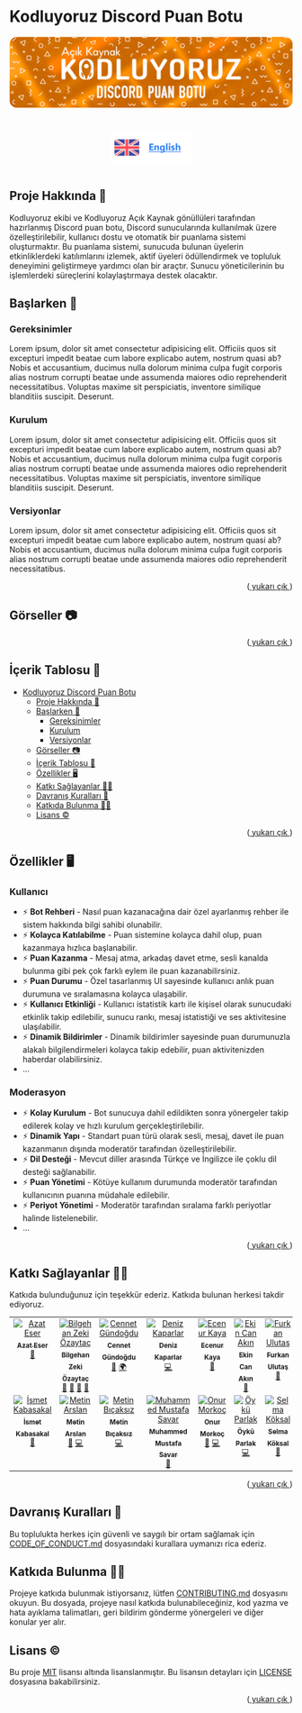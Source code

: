 <a name="readme-top"></a>

# Kodluyoruz Discord Puan Botu

![banner](docs/images/BANNER.png)

#

<div align= center>
<a href = "./docs/README_EN.md">
<img height=60 src="./docs/images/english.png">
</a>
</div>

#

## Proje Hakkında 📜

Kodluyoruz ekibi ve Kodluyoruz Açık Kaynak gönüllüleri tarafından hazırlanmış Discord puan botu, Discord sunucularında kullanılmak üzere özelleştirilebilir, kullanıcı dostu ve otomatik bir puanlama sistemi oluşturmaktır. Bu puanlama sistemi, sunucuda bulunan üyelerin etkinliklerdeki katılımlarını izlemek, aktif üyeleri ödüllendirmek ve topluluk deneyimini geliştirmeye yardımcı olan bir araçtır. Sunucu yöneticilerinin bu işlemlerdeki süreçlerini kolaylaştırmaya destek olacaktır.

## Başlarken 📌

### Gereksinimler

Lorem ipsum, dolor sit amet consectetur adipisicing elit. Officiis quos sit excepturi impedit beatae cum labore explicabo autem, nostrum quasi ab? Nobis et accusantium, ducimus nulla dolorum minima culpa fugit corporis alias nostrum corrupti beatae unde assumenda maiores odio reprehenderit necessitatibus. Voluptas maxime sit perspiciatis, inventore similique blanditiis suscipit. Deserunt.

### Kurulum

Lorem ipsum, dolor sit amet consectetur adipisicing elit. Officiis quos sit excepturi impedit beatae cum labore explicabo autem, nostrum quasi ab? Nobis et accusantium, ducimus nulla dolorum minima culpa fugit corporis alias nostrum corrupti beatae unde assumenda maiores odio reprehenderit necessitatibus. Voluptas maxime sit perspiciatis, inventore similique blanditiis suscipit. Deserunt.

### Versiyonlar

Lorem ipsum, dolor sit amet consectetur adipisicing elit. Officiis quos sit excepturi impedit beatae cum labore explicabo autem, nostrum quasi ab? Nobis et accusantium, ducimus nulla dolorum minima culpa fugit corporis alias nostrum corrupti beatae unde assumenda maiores odio reprehenderit necessitatibus.

<p align="right">(<a href="#readme-top"> yukarı çık </a>)</p>

## Görseller 📷

<p align="right">(<a href="#readme-top"> yukarı çık </a>)</p>

## İçerik Tablosu 📑

- [Kodluyoruz Discord Puan Botu](#kodluyoruz-discord-puan-botu)
  - [Proje Hakkında 📜](#proje-hakkında-)
  - [Başlarken 📌](#başlarken-)
    - [Gereksinimler](#gereksinimler)
    - [Kurulum](#kurulum)
    - [Versiyonlar](#versiyonlar)
  - [Görseller 📷](#görseller-)
  - [İçerik Tablosu 📑](#i̇çerik-tablosu-)
  - [Özellikler 🖥️](#özellikler-️)
  - [Katkı Sağlayanlar 👩‍💻](#katkı-sağlayanlar-)
  - [Davranış Kuralları 🎯](#davranış-kuralları-)
  - [Katkıda Bulunma 👨‍💻](#katkıda-bulunma-)
  - [Lisans ©](#lisans-)

<p align="right">(<a href="#readme-top"> yukarı çık </a>)</p>

## Özellikler 🖥️

### Kullanıcı

- ⚡ **Bot Rehberi** - Nasıl puan kazanacağına dair özel ayarlanmış rehber ile sistem hakkında bilgi sahibi olunabilir.
- ⚡  **Kolayca Katılabilme** - Puan sistemine kolayca dahil olup, puan kazanmaya hızlıca başlanabilir.
- ⚡ **Puan Kazanma** - Mesaj atma, arkadaş davet etme, sesli kanalda bulunma gibi pek çok farklı eylem ile puan kazanabilirsiniz.
- ⚡ **Puan Durumu** - Özel tasarlanmış UI sayesinde kullanıcı anlık puan durumuna ve sıralamasına kolayca ulaşabilir.
- ⚡ **Kullanıcı Etkinliği** - Kullanıcı istatistik kartı ile kişisel olarak sunucudaki etkinlik takip edilebilir, sunucu rankı, mesaj istatistiği ve ses aktivitesine ulaşılabilir. 
- ⚡ **Dinamik Bildirimler** - Dinamik bildirimler sayesinde puan durumunuzla alakalı bilgilendirmeleri kolayca takip edebilir, puan aktivitenizden haberdar olabilirsiniz. 
- ...
 

### Moderasyon

- ⚡ **Kolay Kurulum** - Bot sunucuya dahil edildikten sonra yönergeler takip edilerek kolay ve hızlı kurulum gerçekleştirilebilir.  
- ⚡ **Dinamik Yapı** - Standart puan türü olarak sesli, mesaj, davet ile puan kazanmanın dışında moderatör tarafından özelleştirilebilir.
- ⚡ **Dil Desteği** - Mevcut diller arasında Türkçe ve İngilizce ile çoklu dil desteği sağlanabilir.
- ⚡ **Puan Yönetimi** - Kötüye kullanım durumunda moderatör tarafından kullanıcının puanına müdahale edilebilir. 
- ⚡ **Periyot Yönetimi** - Moderatör tarafından sıralama farklı periyotlar halinde listelenebilir.
- ...


<p align="right">(<a href="#readme-top"> yukarı çık </a>)</p>

## Katkı Sağlayanlar 👩‍💻
Katkıda bulunduğunuz için teşekkür ederiz. Katkıda bulunan herkesi takdir ediyoruz.

<!DOCTYPE html>
<head>
<meta name="viewport" content="width=device-width, initial-scale=1">
</head>
<table>
  <tbody>
    <tr>
      <td align="center" valign="top" width="14.28%">
      <a href="https://github.com/azateser">
      <img  src="https://avatars.githubusercontent.com/u/16418661?v=40" width="100px;" alt="Azat Eser">
      <br /><sub><b>Azat Eser</b></sub></a><br /><a href="aaa" title="Designer">🎨</a>
      </td>
      <td align="center" valign="top" width="14.28%">
      <a href="https://github.com/WildGenie">
      <img  src="https://avatars.githubusercontent.com/u/39780?v=4" width="100px;" alt="Bilgehan Zeki Özaytaç"/>
      <br /><sub><b>Bilgehan Zeki Özaytaç</b></sub></a><br /> <a href="aaa" title="Reviewer">👀</a>
       <a href="aaa" title="Tools">🔧</a> 
       <a href="#question-jakebolam" title="Answering Questions">💬</a> 
       <a href="#maintenance-jakebolam" title="Maintenance">🚧</a>
       </td>
      <td align="center" valign="top" width="14.28%">
      <a href="https://github.com/cennetgun">
      <img  src="https://avatars.githubusercontent.com/u/110102435?v=4" width="100px;" alt="Cennet Gündoğdu"/>
      <br /><sub><b>Cennet Gündoğdu</b></sub></a><br /><a href="aaa" title="Documentation">📖</a>
      <a href="aaa" title="Translation">🌍</a>
      </td>
      <td align="center" valign="top" width="14.28%">
      <a href="https://github.com/denizk1">
      <img  src="https://avatars.githubusercontent.com/u/65414904?v=4" width="100px;" alt="Deniz Kaparlar"/><br /><sub><b>Deniz Kaparlar</b></sub></a><br /> 
      <a href="aaa" title="Code">💻</a> 
      </td>
      <td align="center" valign="top" width="14.28%">
      <a href="https://github.com/EcenurrKaya"><img src="https://avatars.githubusercontent.com/u/74544465?v=4" width="100px;" alt="Ecenur Kaya"/><br /><sub><b>Ecenur Kaya</b></sub></a><br />
      <a href="aaa" title="Documentation">📖</a>
      </td>
      <td align="center" valign="top" width="14.28%">
      <a href="https://www.behance.net/ekincanakn">
      <img src="https://pps.services.adobe.com/api/profile/A10D3FF85A9FA52D0A495E6A@AdobeID/image/b43c4e52-f6c7-43aa-9339-f2e105dd3e5c/138" width="100px;" alt="Ekin Can Akın"/>
      <br /><sub><b>Ekin Can Akın</b></sub></a><br /><a href="aaa" title="Designer">🎨</a>
      </td>
      <td align="center" valign="top" width="14.28%">
      <a href="https://github.com/furkanulutas0"><img src="https://avatars.githubusercontent.com/u/92738122?v=4" width="100px;" alt="Furkan Ulutaş"/>
      <br /><sub><b>Furkan Ulutaş</b></sub></a><br />
      <a href="aaa" title="Documentation">📖</a>
      </td>
    </tr>
    <tr>
      <td align="center" valign="top" width="14.28%">
      <a href="https://github.com/ismet-k">
      <img src="https://avatars.githubusercontent.com/u/73839772?v=4" width="100px;" alt="İsmet Kabasakal"/>
      <br /><sub><b>İsmet Kabasakal</b></sub></a><br />
      <a href="aaa" title="Documentation">📖</a>
      </td>
      <td align="center" valign="top" width="14.28%">
      <a href="https://github.com/code-a-man">
      <img  src="https://avatars.githubusercontent.com/u/43219246?v=4" width="100px;" alt="Metin Arslan"/>
      <br /><sub><b>Metin Arslan</b></sub></a><br/>
      <a href="aaa" title="Reviewer">👀</a>
      <a href="aaa" title="Code">💻</a>
      </td>
      <td align="center" valign="top" width="14.28%">
      <a href="https://github.com/metinbicaksiz">
      <img  src="https://avatars.githubusercontent.com/u/72347095?v=4" width="100px;" alt="Metin Bıçaksız"/>
      <br /><sub><b>Metin Bıçaksız</b></sub></a><br />
      <a href="aaa" title="Code">💻</a>
      </td>
      <td align="center" valign="top" width="14.28%">
      <a href="https://github.com/muffafa">
      <img  src="https://avatars.githubusercontent.com/u/62511949?v=4" width="100px;" alt="Muhammed Mustafa Savar"/>
      <br /><sub><b>Muhammed Mustafa Savar</b></sub></a><br />
      <a href="aaa" title="Reviewer">👀</a>
      </td>
      <td align="center" valign="top" width="14.28%">
      <a href="https://github.com/Onur-Morkoc">
      <img  src="https://avatars.githubusercontent.com/u/101945372?v=4" width="100px;" alt="Onur Morkoç"/>
      <br /><sub><b>Onur Morkoç</b></sub></a><br /><a href="aaa" title="Reviewer">👀</a>
      <a href="aaa" title="Code">💻</a>
      </td>
      <td align="center" valign="top" width="14.28%">
      <a href="https://github.com/oykuparlakk">
      <img  src="https://avatars.githubusercontent.com/u/56317041?v=4" width="100px;" alt="Öykü Parlak"/>
      <br /><sub><b>Öykü Parlak</b></sub></a><br/>
      <a href="aaa" title="Code">💻</a>
      </td>
      <td align="center" valign="top" width="14.28%">
      <a href="https://github.com/selmakoksal">
      <img src="https://avatars.githubusercontent.com/u/98459047?v=4" width="100px;" alt="Selma Köksal"/>
      <br /><sub><b>Selma Köksal</b></sub></a><br/>
      <a href="aaa" title="Documentation">📖</a>
      </td>
    </tr>
  </tbody>
</table>
<html>

<p align="right">(<a href="#readme-top"> yukarı çık </a>)</p>

## Davranış Kuralları 🎯

Bu toplulukta herkes için güvenli ve saygılı bir ortam sağlamak için [CODE_OF_CONDUCT.md](CODE_OF_CONDUCT.md) dosyasındaki kurallara uymanızı rica ederiz.

## Katkıda Bulunma 👨‍💻

Projeye katkıda bulunmak istiyorsanız, lütfen [CONTRIBUTING.md](CONTRIBUTING.md) dosyasını okuyun. Bu dosyada, projeye nasıl katkıda bulunabileceğiniz, kod yazma ve hata ayıklama talimatları, geri bildirim gönderme yönergeleri ve diğer konular yer alır.

## Lisans ©

Bu proje [MIT](https://choosealicense.com/licenses/mit/) lisansı altında lisanslanmıştır. Bu lisansın detayları için [LICENSE](LICENSE) dosyasına bakabilirsiniz.
<p align="right">(<a href="#readme-top"> yukarı çık </a>)</p>
